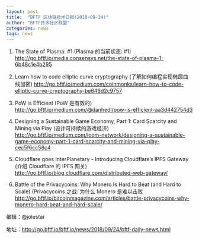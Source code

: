 ```yaml
---
layout: post
title:  "BFTF 区块链技术日报(2018-09-24)"
author: "BFTF技术社区联盟"
categories: news
tags: news
---
```


1. The State of Plasma: #1 (Plasma 的当前状态: #1) <http://go.bftf.io/media.consensys.net/the-state-of-plasma-1-6b48c1e4b295>

2. Learn how to code elliptic curve cryptography (了解如何编程实现椭圆曲线加密) <http://go.bftf.io/medium.com/coinmonks/learn-how-to-code-elliptic-curve-cryptography-be646d2c9757>

3. PoW is Efficient (PoW 是有效的) <http://go.bftf.io/medium.com/@danhedl/pow-is-efficient-aa3d442754d3>

4. Designing a Sustainable Game Economy, Part 1: Card Scarcity and Mining via Play (设计可持续的游戏经济) <http://go.bftf.io/medium.com/loom-network/designing-a-sustainable-game-economy-part-1-card-scarcity-and-mining-via-play-cec5f6cc58c4>

5. Cloudflare goes InterPlanetary - Introducing Cloudflare’s IPFS Gateway (介绍 Cloudflare 的 IPFS 网关) <http://go.bftf.io/blog.cloudflare.com/distributed-web-gateway/>

6. Battle of the Privacycoins: Why Monero Is Hard to Beat (and Hard to Scale) (Privacycoins 之战: 为什么 Monero 是难以击败  <http://go.bftf.io/bitcoinmagazine.com/articles/battle-privacycoins-why-monero-hard-beat-and-hard-scale/>

编辑：@jolestar

地址：<http://go.bftf.io/bftf.io/news/2018/09/24/bftf-daily-news.html>
